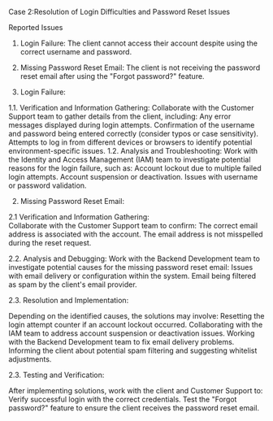 Case 2:Resolution of Login Difficulties and Password Reset Issues

Reported Issues

1. Login Failure: The client cannot access their account despite using the correct username and password.
2. Missing Password Reset Email: The client is not receiving the password reset email after using the "Forgot password?" feature.

1. Login Failure:

1.1. Verification and Information Gathering: 
Collaborate with the Customer Support team to gather details from the client, including:
Any error messages displayed during login attempts.
Confirmation of the username and password being entered correctly (consider typos or case sensitivity).
Attempts to log in from different devices or browsers to identify potential environment-specific issues.
1.2. Analysis and Troubleshooting:
Work with the Identity and Access Management (IAM) team to investigate potential reasons for the login failure, such as:
Account lockout due to multiple failed login attempts.
Account suspension or deactivation.
Issues with username or password validation.


2. Missing Password Reset Email:

2.1 Verification and Information Gathering:  
Collaborate with the Customer Support team to confirm:
The correct email address is associated with the account.
The email address is not misspelled during the reset request.

2.2. Analysis and Debugging:
Work with the Backend Development team to investigate potential causes for the missing password reset email:
Issues with email delivery or configuration within the system.
Email being filtered as spam by the client's email provider.
 
2.3. Resolution and Implementation:

Depending on the identified causes, the solutions may involve:
Resetting the login attempt counter if an account lockout occurred.
Collaborating with the IAM team to address account suspension or deactivation issues.
Working with the Backend Development team to fix email delivery problems.
Informing the client about potential spam filtering and suggesting whitelist adjustments.

2.3. Testing and Verification:

After implementing solutions, work with the client and Customer Support to:
Verify successful login with the correct credentials.
Test the "Forgot password?" feature to ensure the client receives the password reset email.